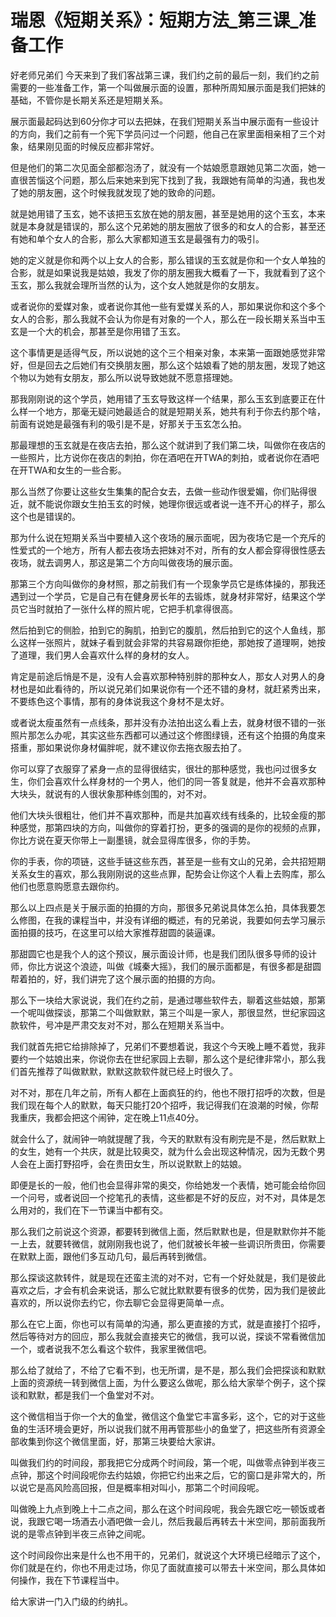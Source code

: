 # 瑞恩《短期关系》：短期方法_第三课_准备工作

好老师兄弟们 今天来到了我们客战第三课，我们约之前的最后一刻，我们约之前需要的一些准备工作，第一个叫做展示面的设置，那种所周知展示面是我们把妹的基础，不管你是长期关系还是短期关系。

展示面最起码达到60分你才可以去把妹，在我们短期关系当中展示面有一些设计的方向，我们之前有一个宪下学员问过一个问题，他自己在家里面相亲相了三个对象，结果刚见面的时候反应都非常好。

但是他们的第二次见面全部都泡汤了，就没有一个姑娘愿意跟她见第二次面，她一直很苦惱这个问题，那么后来她来到宪下找到了我，我跟她有简单的沟通，我也发了她的朋友圈，这个时候我就发现了她的致命的问题。

就是她用错了玉玄，她不该把玉玄放在她的朋友圈，甚至是她用的这个玉玄，本来就是本身就是错误的，那么这个兄弟她的朋友圈放了很多的和女人的合影，甚至还有她和单个女人的合影，那么大家都知道玉玄是最强有力的吸引。

她的定义就是你和两个以上女人的合影，那么错误的玉玄就是你和一个女人单独的合影，就是如果说我是姑娘，我发了你的朋友圈我大概看了一下，我就看到了这个玉玄，那么我就会理所当然的认为，这个女人她就是你的女朋友。

或者说你的爱媒对象，或者说你其他一些有爱媒关系的人，那如果说你和这个多个女人的合影，那么我就不会认为你是有对象的一个人，那么在一段长期关系当中玉玄是一个大的机会，那甚至是你用错了玉玄。

这个事情更是适得气反，所以说她的这个三个相亲对象，本来第一面跟她感觉非常好，但是回去之后她们有交换朋友圈，那么这个姑娘看了她的朋友圈，发现了她这个物以为她有女朋友，那么所以说导致她就不愿意搭理她。

那我刚刚说的这个学员，她用错了玉玄导致这样一个结果，那么玉玄到底要正在什么样一个地方，那毫无疑问她最适合的就是短期关系，她共有利于你去约那个啥，前面有说她是最强有利的吸引是不是，好那关于玉玄怎么拍。

那最理想的玉玄就是在夜店去拍，那么这个就讲到了我们第二块，叫做你在夜店的一些照片，比方说你在夜店的刺拍，你在酒吧在开TWA的刺拍，或者说你在酒吧在开TWA和女生的一些合影。

那么当然了你要让这些女生集集的配合女去，去做一些动作很爱媚，你们贴得很近，就不能说你跟女生拍玉玄的时候，她理你很远或者说一连不开心的样子，那么这个也是错误的。

那为什么说在短期关系当中要植入这个夜场的展示面呢，因为夜场它是一个充斥的性爱式的一个地方，所有人都去夜场去把妹对不对，所有的女人都会穿得很性感去夜场，就去调男人，那这是第二个方向叫做夜场的展示面。

那第三个方向叫做你的身材照，那之前我们有一个现象学员它是练体操的，那我还遇到过一个学员，它是自己有在健身房长年的去锻炼，就身材非常好，结果这个学员它当时就拍了一张什么样的照片呢，它把手机拿得很高。

然后拍到它的侧脸，拍到它的胸肌，拍到它的腹肌，然后拍到它的这个人鱼线，那么这样一张照片，就妹子看到就会非常的共容易跟你拒绝，那她按了道理啊，她按了道理，我们男人会喜欢什么样的身材的女人。

肯定是前途后悄是不是，没有人会喜欢那种特别胖的那种女人，那女人对男人的身材也是如此看待的，所以说兄弟们如果说你有一个还不错的身材，就赶紧秀出来，不要练色这个事情，那有的身体说我这个身材不是太好。

或者说太瘦虽然有一点线条，那并没有办法拍出这么看上去，就身材很不错的一张照片那怎么办呢，其实这些东西都可以通过这个修图绿镜，还有这个拍摄的角度来搭重，那如果说你身材偏胖呢，就不建议你去拖衣服去拍了。

你可以穿了衣服穿了紧身一点的显得很结实，很壮的那种感觉，我也问过很多女生，你们会喜欢什么样身材的一个男人，他们的同一答复就是，他并不会喜欢那种大块头，就说有的人很状象那种练剑围的，对不对。

他们大块头很粗壮，他们并不喜欢那种，而是共加喜欢线有线条的，比较金瘦的那种感觉，那第四块的方向，叫做你的穿着打扮，更多的强调的是你的视频的点罪，你比方说在夏天你带上一副墨镜，就会显得库很多，你的手势。

你的手表，你的项链，这些手链这些东西，甚至是一些有文山的兄弟，会共招短期关系女生的喜欢，那么我刚刚说的这些点罪，配势会让你这个人看上去购库，那么他们也愿意购愿意去跟你约。

那么以上四点是关于展示面的拍摄的方向，那很多兄弟说具体怎么拍，具体我要怎么修图，在我的课程当中，并没有详细的概述，有的兄弟说，我要如何去学习展示面拍摄的技巧，在这里可以给大家推荐甜圆的装逼课。

那甜圆它也是我个人的这个预议，展示面设计师，也是我们团队很多导师的设计师，你比方说这个浪迹，叫做《城秦大摇》，我们的展示面都是，有很多都是甜圆帮着拍的，好，我们讲完了这个展示面的拍摄的方向。

那么下一块给大家说说，我们在约之前，是通过哪些软件去，聊着这些姑娘，那第一个呢叫做探谈，那第二个叫做默默，第三个叫是一家人，那很显然，世纪家园这款软件，号冲是严肃交友对不对，那么在短期关系当中。

我们就首先把它给排除掉了，兄弟们不要想着说，我这个今天晚上睡不着觉，我非要约一个姑娘出来，你说你去在世纪家园上去聊，那么这个是纪律非常小，那么我们首先推荐了叫做默默，默默这款软件就已经上时很久了。

对不对，那在几年之前，所有人都在上面疯狂的约，他也不限打招呼的次数，但是我们现在每个人的默默，每天只能打20个招呼，我记得我们在浪潮的时候，你帮我重庆，我都会把这个闹钟，定在晚上11点40分。

就会什么了，就闹钟一响就提醒了我，今天的默默有没有刷完是不是，然后默默上的女生，她有一个共庆，就是比较奥交，就为什么会出现这种情况，因为无数个男人会在上面打野招呼，会在贵田女生，所以说默默上的姑娘。

即便是长的一般，他们也会显得非常的奥交，你给她发一个表情，她可能会给你回一个问号，或者说回一个挖笔孔的表情，这些都是不好的反应，对不对，具体是怎么用对的，我们在下一节课当中都有交。

那么我们之前说这个资源，都要转到微信上面，然后默默也是，但是默默你并不能一上去，就要转微信，就刚刚我也说了，他们就被长年被一些调识所贵田，你需要在默默上面，跟他们多互动几句，最后再转到微信。

那么探谈这款转件，就是现在还蛮主流的对不对，它有一个好处就是，我们是彼此喜欢之后，才会有机会来说话，那么它就比默默要有很多的优势，因为我们是彼此喜欢的，所以说你去约它，你去聊它会显得更简单一点。

那么在它上面，你也可以有简单的沟通，那么更直接的方式，就是直接打个招呼，然后等待对方的回应，那么我就会直接夹它的微信，我可以说，探谈不常看微信加一个，或者说我不怎么看这个软件，我家里微信吧。

那么给了就给了，不给了它看不到，也无所谓，是不是，那么我们会把探谈和默默上面的资源统一转到微信上面，为什么要这么做呢，那么给大家举个例子，这个探谈和默默，都是我们一个鱼堂对不对。

这个微信相当于你一个大的鱼堂，微信这个鱼堂它丰富多彩，这个，它的对于这些鱼的生活环境会更好，所以说我们就不用再管那些小的鱼堂了，把这些所有资源全部收集到你这个微信里面，好，那第三块要给大家讲。

叫做我们约的时间段，那我把它分成两个时间段，第一个呢，叫做零点钟到半夜三点钟，那这个时间段呢你去约姑娘，你把它约出来之后，它的窗口是非常大的，所以说它是高风险高回报，但是概率相对叫小，那第二个时间段呢。

叫做晚上九点到晚上十二点之间，那么在这个时间段呢，我会先跟它吃一顿饭或者说，我跟它喝一场酒去小酒吧做一会儿，然后我最后再转去十米空间，那前面我所说的是零点钟到半夜三点钟之间呢。

这个时间段你出来是什么也不用干的，兄弟们，就说这个大环境已经暗示了这个，你们就是在约，你也不用走过场，你见了面就直接可以带去十米空间，那么具体如何操作，我在下节课程当中。

给大家讲一门入门级的约纳扎。